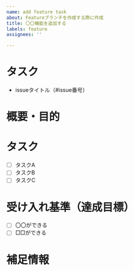 ```yaml
---
name: add feature task
about: Featureブランチを作成する際に作成
title: 〇〇機能を追加する
labels: feature
assignees: ''

---
```


# タスク
<!-- このタスクが属する親タスクを記載してください -->
- issueタイトル（#issue番号）

# 概要・目的
<!-- このバックログアイテムの簡単な説明、プロダクトゴールにどのように貢献するかを記載してください -->

# タスク
<!-- このアイテムを実現するために必要な具体的なタスクをリスト化してください -->
- [ ] タスクA
- [ ] タスクB
- [ ] タスクC

# 受け入れ基準（達成目標）
<!-- このアイテムが完了したとみなすための基準を記載してください -->
- [ ] 〇〇ができる
- [ ] □□ができる

# 補足情報
<!-- 必要に応じて追加情報を記載してください -->
